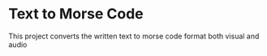 # Text to Morse Code
This project converts the written text to morse code format both visual and audio

